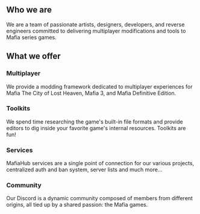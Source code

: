 ## Who we are

We are a team of passionate artists, designers, developers, and reverse engineers committed to delivering multiplayer modifications and tools to Mafia series games.

## What we offer

### Multiplayer
We provide a modding framework dedicated to multiplayer experiences for Mafia The City of Lost Heaven, Mafia 3, and Mafia Definitive Edition.

### Toolkits
We spend time researching the game's built-in file formats and provide editors to dig inside your favorite game's internal resources. Toolkits are fun!

### Services
MafiaHub services are a single point of connection for our various projects, centralized auth and ban system, server lists and much more...

### Community
Our Discord is a dynamic community composed of members from different origins, all tied up by a shared passion: the Mafia games.
